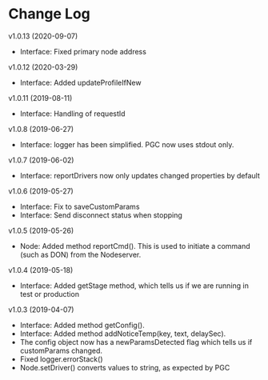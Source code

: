 # Change Log

v1.0.13 (2020-09-07)
* Interface: Fixed primary node address

v1.0.12 (2020-03-29)
* Interface: Added updateProfileIfNew

v1.0.11 (2019-08-11)
* Interface: Handling of requestId

v1.0.8 (2019-06-27)
* Interface: logger has been simplified. PGC now uses stdout only.

v1.0.7 (2019-06-02)
* Interface: reportDrivers now only updates changed properties by default

v1.0.6 (2019-05-27)
* Interface: Fix to saveCustomParams
* Interface: Send disconnect status when stopping

v1.0.5 (2019-05-26)
* Node: Added method reportCmd(). This is used to initiate a command (such as DON) from the Nodeserver.

v1.0.4 (2019-05-18)
* Interface: Added getStage method, which tells us if we are running in test or production

v1.0.3 (2019-04-07)

* Interface: Added method getConfig().
* Interface: Added method addNoticeTemp(key, text, delaySec).
* The config object now has a newParamsDetected flag which tells us if customParams changed.
* Fixed logger.errorStack()
* Node.setDriver() converts values to string, as expected by PGC
